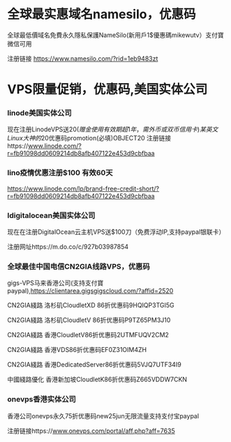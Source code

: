 # 全球最实惠域名namesilo，优惠码

全球最低價域名免費永久隱私保護NameSilo(新用戶1$優惠碼mikewutv）支付寶微信可用 

注册链接 https://www.namesilo.com/?rid=1eb9483zt

# VPS限量促销，优惠码,美国实体公司
### linode美国实体公司
现在注册LinodeVPS送$20(赠金使用有效期超1年，需外币或双币信用卡)
某英文Linux大神的$20优惠码promotion(必填)OBJECT20
注册链接https://www.linode.com/?r=fb91098dd0609214db8afb407122e453d9cbfbaa

### lino疫情优惠注册$100 有效60天
https://www.linode.com/lp/brand-free-credit-short/?r=fb91098dd0609214db8afb407122e453d9cbfbaa

### ldigitalocean美国实体公司
现在在注册DigitalOcean云主机VPS送$100刀（免费浮动IP,支持paypal银联卡）

注册网址https://m.do.co/c/927b03987854

### 全球最佳中国电信CN2GIA线路VPS，优惠码
gigs-VPS马来香港公司(支持支付寶paypal),https://clientarea.gigsgigscloud.com/?affid=2520

CN2GIA綫路 洛杉矶CloudletXD 86折优惠码9HQIQP3TGI5G

CN2GIA綫路  洛杉矶CloudletV 86折优惠码P9TZ65PM3J10                                       

CN2GIA綫路  香港CloudletV86折优惠码2UTMFUQV2CM2

CN2GIA綫路    香港VDS86折优惠码EF0Z31OIM4ZH

CN2GIA綫路     香港DedicatedServer86折优惠码5VJQ7UTF34I9

中國綫路優化   香港新加坡CloudletK86折优惠码Z665VDDW7CKN

### onevps香港实体公司
香港公司onevps永久75折优惠码new25jun无限流量支持支付宝paypal

注册链接https://www.onevps.com/portal/aff.php?aff=7635


